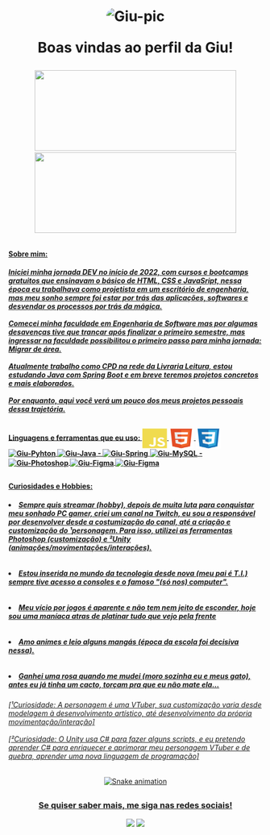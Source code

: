 <h1 align="center">
  <div>
    <img alt="Giu-pic" height="150" style="border-radius:50px;" src="https://github.com/giuliannagrego/giuliannagrego/assets/100610823/b35d23a7-c4f0-4470-877e-cbc53c17ec97">
  </div>
  
Boas vindas ao perfil da Giu!

</h1>

<div align="center">
  <a href="https://github.com/giuliannagrego">
  <img height="160em" width="400em" src="https://github-readme-stats.vercel.app/api?username=giuliannagrego&show_icons=true&theme=dracula&include_all_commits=true&count_private=true"/>
  <img height="160em" width="400em" src="https://github-readme-stats.vercel.app/api/top-langs/?username=giuliannagrego&layout=compact&langs_count=7&theme=dracula"/>
</div>

  ##
  
<h4> Sobre mim: </h4>

<h5 align="left"> 
  
  Iniciei minha jornada DEV no início de 2022, com cursos e bootcamps gratuitos que ensinavam o básico de HTML, CSS e JavaSript, nessa     época eu trabalhava  como projetista em um escritório de engenharia, mas meu sonho sempre foi estar por trás das aplicações, softwares e   desvendar os processos por trás da mágica.
  <br>
  <br>
  Comecei minha faculdade em Engenharia de Software mas por algumas desavenças tive que trancar após finalizar o primeiro semestre, mas     ingressar na faculdade possibilitou o primeiro passo para minha jornada: Migrar de área. 
  <br>
  <br>
  Atualmente trabalho como CPD na rede da Livraria Leitura, estou estudando Java com Spring Boot e em breve teremos projetos concretos e   mais elaborados.
  <br>
  <br>
  Por enquanto, aqui você verá um pouco dos meus projetos pessoais dessa trajetória.

</h5>

  ##
  
<h4>
  Linguagens e ferramentas que eu uso:
  <img align="center" alt="Giu-Js" height="40" width="50" src="https://raw.githubusercontent.com/devicons/devicon/master/icons/javascript/javascript-plain.svg">
  <img align="center" alt="Giu-HTML" height="40" width="50" src="https://raw.githubusercontent.com/devicons/devicon/master/icons/html5/html5-original.svg">
  <img align="center" alt="Giu-CSS" height="40" width="50" src="https://raw.githubusercontent.com/devicons/devicon/master/icons/css3/css3-original.svg">
  <img align="center" alt="Giu-Pyhton" height="50" width="50" src="https://cdn.jsdelivr.net/gh/devicons/devicon/icons/python/python-original.svg">
  <img align="center" alt="Giu-Java" height="40" width="50" src="https://cdn.jsdelivr.net/gh/devicons/devicon/icons/java/java-original.svg">
-
  <img align="center" alt="Giu-Spring" height="40" width="50" src="https://cdn.jsdelivr.net/gh/devicons/devicon/icons/spring/spring-original.svg">
  <img align="center" alt="Giu-MySQL" height="40" width="50" src="https://cdn.jsdelivr.net/gh/devicons/devicon/icons/mysql/mysql-original.svg">
-
  <img align="center" alt="Giu-Photoshop" height="40" width="50" src="https://cdn.jsdelivr.net/gh/devicons/devicon/icons/photoshop/photoshop-plain.svg">
  <img align="center" alt="Giu-Figma" height="40" width="50" src="https://cdn.jsdelivr.net/gh/devicons/devicon/icons/figma/figma-original.svg">
  <img align="center" alt="Giu-Figma" height="40" width="50" src="https://cdn.jsdelivr.net/gh/devicons/devicon/icons/canva/canva-original.svg">
</h4>

  ##

<h4> Curiosidades e Hobbies: </h4>
  
<h5>
    <li>Sempre quis streamar (hobby), depois de muita luta para conquistar meu sonhado PC gamer, criei um canal na Twitch, eu sou a responsável por desenvolver desde a costumização do canal, até a criação e customização do ¹<i>personagem</i>. Para isso, utilizei as ferramentas Photoshop (customização) e ²Unity (animações/movimentações/interações).</li>
    <br>
    <br>
    <li>Estou inserida no mundo da tecnologia desde nova (meu pai é T.I.) sempre tive acesso a consoles e o famoso "(só nos) computer".</li>
    <br>
    <br>
    <li>Meu vício por jogos é aparente e não tem nem jeito de esconder, hoje sou uma maníaca atras de platinar tudo que vejo pela frente</li>
    <br>
    <br>
    <li>Amo animes e leio alguns mangás (época da escola foi decisiva nessa).</li>
    <br>
    <br>
    <li>Ganhei uma rosa quando me mudei (moro sozinha eu e meus gato), antes eu já tinha um cacto, torçam pra que eu não mate ela...</li>

</h5>
  
<h6>
      [¹Curiosidade: A personagem é uma VTuber, sua customização varia desde modelagem à desenvolvimento artístico, até desenvolvimento da própria movimentação/interação]
      <br>
      <br>
      [²Curiosidade: O Unity usa C# para fazer alguns scripts, e eu pretendo aprender C# para enriquecer e aprimorar meu personagem VTuber e de quebra, aprender uma nova linguagem de programação] 
</h6>
  
  
##

<div align="center">  
  
   ![Snake animation](https://github.com/giuliannagrego/giuliannagrego/blob/output/github-contribution-grid-snake.svg)
  
</div>

##

<h3 align="center">
  Se quiser saber mais, me siga nas redes sociais!
</h3>
  
<div align="center">
    <a href="https://instagram.com/giuliannagrego" target="_blank"><img src="https://img.shields.io/badge/-Instagram-%23E4405F?style=for-the-badge&logo=instagram&logoColor=white" target="_blank"></a>
  <a href="https://www.linkedin.com/in/giuliannagrego" target="_blank"><img src="https://img.shields.io/badge/-LinkedIn-%230077B5?style=for-the-badge&logo=linkedin&logoColor=white" target="_blank"></a> 
</div>
